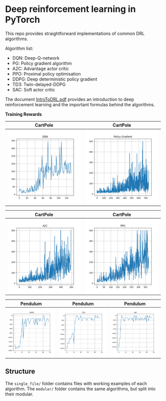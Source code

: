 # Deep reinforcement learning in PyTorch

This repo provides straightforward implementations of common DRL algorithms.

Algorithm list:
- DQN: Deep-Q-network
- PG: Policy gradient algorithm
- A2C: Advantage actor critic
- PPO: Proximal policy optimisation
- DDPG: Deep deterministic policy gradient
- TD3: Twin-delayed-DDPG
- SAC: Soft actor critic

The document [IntroToDRL.pdf](IntroToDRL.pdf) provides an introduction to deep reinforcement learning and the important formulas behind the algorithms.

**Training Rewards**

CartPole | CartPole
:---: | :---:
![](images/DQN.png) | ![](images/Policy%20Gradient.png)

CartPole | CartPole
:---: | :---:
![](images/A2C.png) | ![](images/PPO.png)

Pendulum | Pendulum | Pendulum
:---: | :---: | :---:
![](images/DDPG.png) | ![](images/TD3.png) | ![](images/SAC.png)

## Structure

The `single_file/` folder contains files with working examples of each algorithm.
The `modular/` folder contains the same algorithms, but split into their modular.




